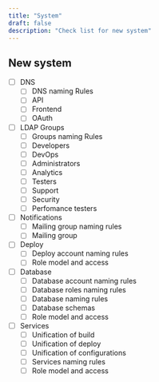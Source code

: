 ```yaml
---
title: "System"
draft: false
description: "Check list for new system"
---
```


## New system

- [ ] DNS
    - [ ] DNS naming Rules
    - [ ] API
    - [ ] Frontend
    - [ ] OAuth
- [ ] LDAP Groups
    - [ ] Groups naming Rules
    - [ ] Developers
    - [ ] DevOps
    - [ ] Administrators
    - [ ] Analytics
    - [ ] Testers
    - [ ] Support
    - [ ] Security
    - [ ] Perfomance testers
- [ ] Notifications
    - [ ] Mailing group naming rules
    - [ ] Mailing group
- [ ] Deploy
    - [ ] Deploy account naming rules
    - [ ] Role model and access
- [ ] Database
    - [ ] Database account naming rules
    - [ ] Database roles naming rules
    - [ ] Database naming rules
    - [ ] Database schemas
    - [ ] Role model and access
- [ ] Services
    - [ ] Unification of build
    - [ ] Unification of deploy
    - [ ] Unification of configurations
    - [ ] Services naming rules
    - [ ] Role model and access